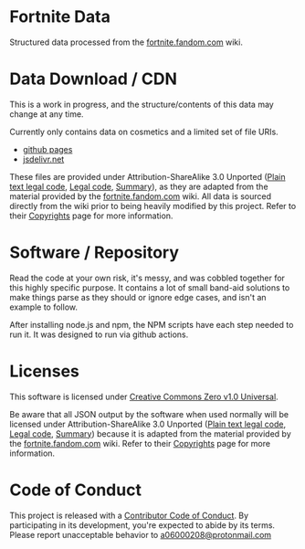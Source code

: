 # Fortnite Data

Structured data processed from the [fortnite.fandom.com](https://fortnite.fandom.com) wiki.

# Data Download / CDN

This is a work in progress, and the structure/contents of this data may change at any time.

Currently only contains data on cosmetics and a limited set of file URIs.

- [github pages](06000208.github.io/fortnite-data/fortnite.json)
- [jsdelivr.net](https://cdn.jsdelivr.net/gh/06000208/fortnite-data@data/fortnite.json)

These files are provided under Attribution-ShareAlike 3.0 Unported ([Plain text legal code](./public/LICENSE), [Legal code](http://creativecommons.org/licenses/by-sa/3.0/legalcode), [Summary](http://creativecommons.org/licenses/by-sa/3.0/)), as they are adapted from the material provided by the [fortnite.fandom.com](https://fortnite.fandom.com) wiki. All data is sourced directly from the wiki prior to being heavily modified by this project. Refer to their [Copyrights](https://fortnite.fandom.com/wiki/Fortnite_Wiki:Copyrights) page for more information.

# Software / Repository

Read the code at your own risk, it's messy, and was cobbled together for this highly specific purpose. It contains a lot of small band-aid solutions to make things parse as they should or ignore edge cases, and isn't an example to follow.

After installing node.js and npm, the NPM scripts have each step needed to run it. It was designed to run via github actions.

# Licenses

This software is licensed under [Creative Commons Zero v1.0 Universal](./LICENSE).

Be aware that all JSON output by the software when used normally will be licensed under Attribution-ShareAlike 3.0 Unported ([Plain text legal code](./public/LICENSE), [Legal code](http://creativecommons.org/licenses/by-sa/3.0/legalcode), [Summary](http://creativecommons.org/licenses/by-sa/3.0/)) because it is adapted from the material provided by the [fortnite.fandom.com](https://fortnite.fandom.com) wiki. Refer to their [Copyrights](https://fortnite.fandom.com/wiki/Fortnite_Wiki:Copyrights) page for more information.

# Code of Conduct

This project is released with a [Contributor Code of Conduct](./github/CODE_OF_CONDUCT.md). By participating in its development, you're expected to abide by its terms. Please report unacceptable behavior to [a06000208@protonmail.com](mailto:a06000208@protonmail.com)
